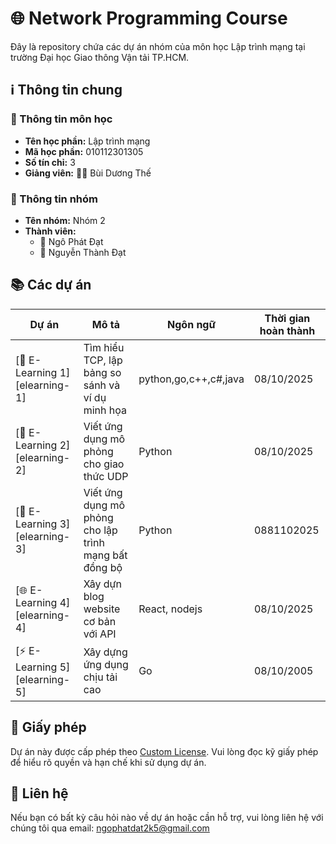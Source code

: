 # 🌐 Network Programming Course

Đây là repository chứa các dự án nhóm của môn học Lập trình mạng tại trường Đại học Giao thông Vận tải TP.HCM.

## ℹ️ Thông tin chung

### 🏫 Thông tin môn học

* **Tên học phần:** Lập trình mạng
* **Mã học phần:** 010112301305
* **Số tín chỉ:** 3
* **Giảng viên:** 👨‍🏫 Bùi Dương Thế

### 👥 Thông tin nhóm

* **Tên nhóm:** Nhóm 2
* **Thành viên:**
    * 👤 Ngô Phát Đạt
    * 👤 Nguyễn Thành Đạt

## 📚 Các dự án

| Dự án                          | Mô tả                                                   | Ngôn ngữ   | Thời gian hoàn thành |
|--------------------------------|---------------------------------------------------------|------------|----------------------|
| [📝 E-Learning 1][elearning-1] | Tìm hiểu TCP, lập bảng so sánh và ví dụ minh họa        | python,go,c++,c#,java |         08/10/2025  |
| [📝 E-Learning 2][elearning-2] | Viết ứng dụng mô phỏng cho giao thức UDP                |Python |          08/10/2025 |
| [📝 E-Learning 3][elearning-3] | Viết ứng dụng mô phỏng cho lập trình mạng bất đồng bộ   | Python |         0881102025 |
| [🌐 E-Learning 4][elearning-4] | Xây dựn blog website cơ bản với API                     | React, nodejs |          08/10/2025 |
| [⚡ E-Learning 5][elearning-5]  | Xây dựng ứng dụng chịu tải cao                         | Go |          08/10/2005  |           |


## 📄 Giấy phép

Dự án này được cấp phép theo [Custom License](./LICENSE.md). Vui lòng đọc kỹ giấy phép để hiểu rõ quyền và hạn chế khi
sử dụng dự án.

## 📧 Liên hệ

Nếu bạn có bất kỳ câu hỏi nào về dự án hoặc cần hỗ trợ, vui lòng liên hệ với chúng tôi qua
email: [ngophatdat2k5@gmail.com](mailto:ngophatdat2k5@gmail.com)
